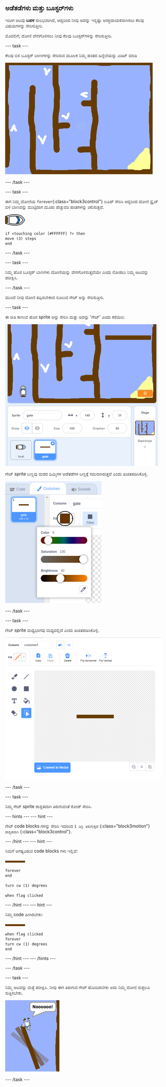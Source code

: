 ## ಅಡೆತಡೆಗಳು ಮತ್ತು ಬೂಸ್ಟರ್‌ಗಳು

ಇದೀಗ ಆಟವು **ಬಹಳ** ಸುಲಭವಾಗಿದೆ, ಆದ್ದರಿಂದ ನೀವು ಅದನ್ನು ಇನ್ನಷ್ಟು ಆಸಕ್ತಿದಾಯಕವಾಗಿಸಲು ಕೆಲವು ವಿಷಯಗಳನ್ನು ಸೇರಿಸುತ್ತೀರಿ.

ಮೊದಲಿಗೆ, ದೋಣಿ ವೇಗಗೊಳಿಸಲು ನೀವು ಕೆಲವು ಬೂಸ್ಟರ್‌ಗಳನ್ನು ಸೇರಿಸುತ್ತೀರಿ.

\--- task \---

ಕೆಲವು ಬಿಳಿ ಬೂಸ್ಟರ್ ಬಾಣಗಳನ್ನು ಸೇರಿಸುವ ಮೂಲಕ ನಿಮ್ಮ ಹಂತದ ಹಿನ್ನೆಲೆಯನ್ನು ಎಡಿಟ್ ಮಾಡಿ 

![ಸ್ಕ್ರೀನ್‍ಶಾಟ್ ಅಥವಾ ಪರದೆ ಚಿತ್ರ](images/boat-boost.png)

\--- /task \---

\--- task \---

ಈಗ ನಿಮ್ಮ ದೋಣಿಯ `forever`{:class="block3control"} ಲೂಪ್ ಸೇರಿಸಿ ಆದ್ದರಿಂದ ದೋಣಿ ಸ್ಪ್ರೈಟ್ ಬಿಳಿ ಬಾಣವನ್ನು ಮುಟ್ಟಿದಾಗ ಮೂರು ಹೆಚ್ಚುವರಿ ಹಂತಗಳನ್ನು ಚಲಿಸುತ್ತದೆ.

![ದೋಣಿ -sprite](images/boat_resize.png)

```blocks3
if <touching color [#FFFFFF] ?> then
move (3) steps
end
```

\--- /task \---

\--- task \---

ನಿಮ್ಮ ಹೊಸ ಬೂಸ್ಟರ್ ಬಾಣಗಳು ದೋಣಿಯನ್ನು ವೇಗಗೊಳಿಸುತ್ತದೆಯೇ ಎಂದು ನೋಡಲು ನಿಮ್ಮ ಆಟವನ್ನು ಪರೀಕ್ಷಿಸಿ.

\--- /task \---

ಮುಂದೆ ನೀವು ದೋಣಿ ತಪ್ಪಿಸಬೇಕಾದ ನೂಲುವ ಗೇಟ್ ಅನ್ನು ಸೇರಿಸುತ್ತೀರಿ.

\--- task \---

ಈ ರೀತಿ ಕಾಣುವ ಹೊಸ sprite ಅನ್ನು ಸೇರಿಸಿ ಮತ್ತು ಅದನ್ನು 'ಗೇಟ್' ಎಂದು ಕರೆಯಿರಿ:

![ಸ್ಕ್ರೀನ್‍ಶಾಟ್ ಅಥವಾ ಪರದೆ ಚಿತ್ರ](images/boat-gate.png)

ಗೇಟ್ sprite ಬಣ್ಣವು ಮರದ ದಿಮ್ಮಿಗಳ ಅಡೆತಡೆಗಳ ಬಣ್ಣಕ್ಕೆ ಸಮನಾಗಿರುತ್ತದೆ ಎಂದು ಖಚಿತಪಡಿಸಿಕೊಳ್ಳಿ.

![ಸ್ಕ್ರೀನ್‍ಶಾಟ್ ಅಥವಾ ಪರದೆ ಚಿತ್ರ](images/brown-hsv.png)

\--- /task \---

\--- task \---

ಗೇಟ್ sprite ಮಧ್ಯಭಾಗವು ಮಧ್ಯದಲ್ಲಿದೆ ಎಂದು ಖಚಿತಪಡಿಸಿಕೊಳ್ಳಿ.

![ಸ್ಕ್ರೀನ್‍ಶಾಟ್ ಅಥವಾ ಪರದೆ ಚಿತ್ರ](images/boat-center.png)

\--- /task \---

\--- task \---

ನಿಮ್ಮ ಗೇಟ್ sprite ಶಾಶ್ವತವಾಗಿ ತಿರುಗುವಂತೆ ಕೋಡ್ ಸೇರಿಸಿ.

\--- hints \--- \--- hint \---

ಗೇಟ್ code blocks ಗಳನ್ನು ಸೇರಿಸಿ ಇದರಿಂದ `1 ಡಿಗ್ರಿ ತಿರುಗುತ್ತದೆ` {:class="block3motion"} `ಶಾಶ್ವತವಾಗಿ` {:class="block3control"}.

\--- /hint \--- \--- hint \---

ನಿಮಗೆ ಅಗತ್ಯವಿರುವ code blocks ಗಳು ಇಲ್ಲಿವೆ:

![ಹೆಬ್ಬಾಗಿಲು](images/gate.png)

```blocks3
forever
end

turn cw (1) degrees

when flag clicked
```

\--- /hint \--- \--- hint \---

ನಿಮ್ಮ code ಹೀಗಿರಬೇಕು:

![ಹೆಬ್ಬಾಗಿಲು](images/gate.png)

```blocks3
when flag clicked
forever
turn cw (1) degrees
end
```

\--- /hint \--- \--- /hints \---

\--- /task \---

\--- task \---

ನಿಮ್ಮ ಆಟವನ್ನು ಮತ್ತೆ ಪರೀಕ್ಷಿಸಿ. ನೀವು ಈಗ ತಿರುಗುವ ಗೇಟ್ ಹೊಂದಿರಬೇಕು ಅದು ನಿಮ್ಮ ದೋಣಿ ಸುತ್ತಲೂ ಸುತ್ತಿಸಬೇಕು. 

![ಸ್ಕ್ರೀನ್‍ಶಾಟ್ ಅಥವಾ ಪರದೆ ಚಿತ್ರ](images/boat-gate-test.png)

\--- /task \---